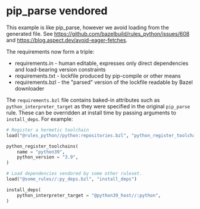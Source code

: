 # pip_parse vendored

This example is like pip_parse, however we avoid loading from the generated file.
See https://github.com/bazelbuild/rules_python/issues/608
and https://blog.aspect.dev/avoid-eager-fetches.

The requirements now form a triple:

- requirements.in - human editable, expresses only direct dependencies and load-bearing version constraints
- requirements.txt - lockfile produced by pip-compile or other means
- requirements.bzl - the "parsed" version of the lockfile readable by Bazel downloader

The `requirements.bzl` file contains baked-in attributes such as `python_interpreter_target` as they were specified in the original `pip_parse` rule. These can be overridden at install time by passing arguments to `install_deps`. For example: 

```python
# Register a hermetic toolchain
load("@rules_python//python:repositories.bzl", "python_register_toolchains")

python_register_toolchains(
    name = "python39",
    python_version = "3.9",
)

# Load dependencies vendored by some other ruleset.
load("@some_rules//:py_deps.bzl", "install_deps")

install_deps(
    python_interpreter_target = "@python39_host//:python",
)
```
